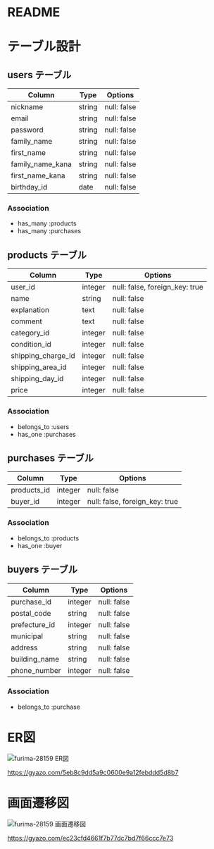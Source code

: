 # README
<!-- 
This README would normally document whatever steps are necessary to get the
application up and running.

Things you may want to cover:

* Ruby version

* System dependencies

* Configuration

* Database creation

* Database initialization

* How to run the test suite

* Services (job queues, cache servers, search engines, etc.)

* Deployment instructions

* ... -->

# テーブル設計

## users テーブル

| Column           | Type    | Options     |
| ---------------- | ------- | ----------- |
| nickname         | string  | null: false |
| email            | string  | null: false |
| password         | string  | null: false |
| family_name      | string  | null: false |
| first_name       | string  | null: false |
| family_name_kana | string  | null: false |
| first_name_kana  | string  | null: false |
| birthday_id      | date    | null: false |

### Association
- has_many :products
- has_many :purchases


## products テーブル

| Column              | Type    | Options                        |
| ------------------- | ------- | ------------------------------ |
| user_id             | integer | null: false, foreign_key: true |
| name                | string  | null: false                    |
| explanation         | text    | null: false                    |
| comment             | text    | null: false                    |
| category_id         | integer | null: false                    |
| condition_id        | integer | null: false                    |
| shipping_charge_id  | integer | null: false                    |
| shipping_area_id    | integer | null: false                    |
| shipping_day_id     | integer | null: false                    |
| price               | integer | null: false                    |

### Association
- belongs_to :users
- has_one :purchases

## purchases テーブル
| Column      | Type    | Options                        |
| ----------- | ------- | ------------------------------ |
| products_id | integer | null: false                    |
| buyer_id    | integer | null: false, foreign_key: true |

### Association
- belongs_to :products
- has_one :buyer


## buyers テーブル
| Column            | Type    | Options     |
| ----------------- | ------- | ----------- |
| purchase_id       | integer | null: false |
| postal_code       | string  | null: false |
| prefecture_id     | integer | null: false |
| municipal         | string  | null: false |
| address           | string  | null: false |
| building_name     | string  | null: false |
| phone_number      | integer | null: false |

### Association
- belongs_to :purchase

<!-- ## comments テーブル
| Column      | Type     | Options     |
| ----------- | -------- | ----------- |
| text        | string   | null: false |
| user_id     | integer  | null: false |
| product_id  | integer  | null: false |

### Association -->

# ER図
![furima-28159 ER図](https://user-images.githubusercontent.com/69197315/93693887-9c7ae580-fb40-11ea-8839-77fb1cc269a8.png)

https://gyazo.com/5eb8c9dd5a9c0600e9a12febddd5d8b7

# 画面遷移図
![furima-28159 画面遷移図](https://user-images.githubusercontent.com/69197315/93693890-a43a8a00-fb40-11ea-8a75-7f2b942d4521.png)

https://gyazo.com/ec23cfd4661f7b77dc7bd7f66ccc7e73



